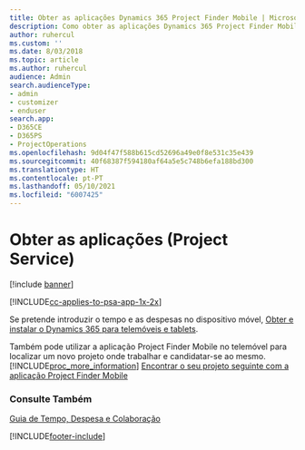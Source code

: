 ```yaml
---
title: Obter as aplicações Dynamics 365 Project Finder Mobile | MicrosoftDocs
description: Como obter as aplicações Dynamics 365 Project Finder Mobile
author: ruhercul
ms.custom: ''
ms.date: 8/03/2018
ms.topic: article
ms.author: ruhercul
audience: Admin
search.audienceType:
- admin
- customizer
- enduser
search.app:
- D365CE
- D365PS
- ProjectOperations
ms.openlocfilehash: 9d04f47f588b615cd52696a49e0f8e531c35e439
ms.sourcegitcommit: 40f68387f594180af64a5e5c748b6efa188bd300
ms.translationtype: HT
ms.contentlocale: pt-PT
ms.lasthandoff: 05/10/2021
ms.locfileid: "6007425"
---
```

# <a name="get-the-apps-project-service"></a>Obter as aplicações (Project Service)

[!include [banner](../includes/psa-now-project-operations.md)]

[!INCLUDE[cc-applies-to-psa-app-1x-2x](../includes/cc-applies-to-psa-app-1x-2x.md)]

Se pretende introduzir o tempo e as despesas no dispositivo móvel, [Obter e instalar o Dynamics 365 para telemóveis e tablets](/dynamics365/mobile-app/dynamics-365-phones-tablets-users-guide).  
  
 Também pode utilizar a aplicação Project Finder Mobile no telemóvel para localizar um novo projeto onde trabalhar e candidatar-se ao mesmo. [!INCLUDE[proc_more_information](../includes/proc-more-information.md)] [Encontrar o seu projeto seguinte com a aplicação Project Finder Mobile](../psa/find-next-project-finder-mobile-app.md) 
  
### <a name="see-also"></a>Consulte Também  
 [Guia de Tempo, Despesa e Colaboração](../psa/time-expense-collaboration-guide.md)


[!INCLUDE[footer-include](../includes/footer-banner.md)]